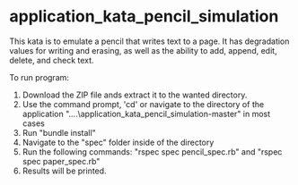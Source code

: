 # application_kata_pencil_simulation
This kata is to emulate a pencil that writes text to a page. It has degradation values for writing and erasing, as well as the ability to add, append, edit, delete, and check text.

To run program:

1. Download the ZIP file ands extract it to the wanted directory.
2. Use the command prompt, 'cd' or navigate to the directory of the application "....\application_kata_pencil_simulation-master" in most cases
3. Run "bundle install"
4. Navigate to the "spec" folder inside of the directory
5. Run the following commands:
 "rspec spec pencil_spec.rb" and "rspec spec paper_spec.rb"
6. Results will be printed.
